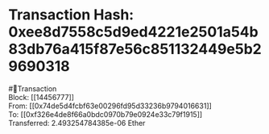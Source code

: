 
Transaction Hash: 0xee8d7558c5d9ed4221e2501a54b83db76a415f87e56c851132449e5b29690318
====================================================================================
  
#💸Transaction  
Block: [[14456777]]  
From: [[0x74de5d4fcbf63e00296fd95d33236b9794016631]]  
To: [[0xf326e4de8f66a0bdc0970b79e0924e33c79f1915]]  
Transferred: 2.493254784385e-06 Ether